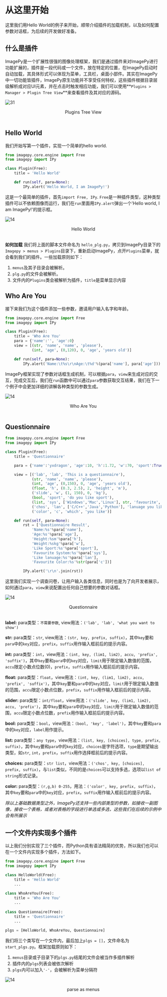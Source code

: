 # 从这里开始

这里我们用Hello World的例子来开始，顺带介绍插件的加载机制，以及如何配置参数对话框，为后续的开发做好准备。



##  什么是插件

ImagePy是一个扩展性很强的图像处理框架，我们是通过插件来对ImagePy进行功能扩展的，插件是一段代码或一个文件，放在特定的位置，在ImagePy启动时自动加载，其具体形式可以体现为菜单，工具栏，桌面小部件。其实在ImagePy中一切功能皆插件，ImagePy原生功能并不享受任何特权，这些插件根据目录层级解析成对应UI元素，并在点击时触发相应功能，我们可以使用**`Plugins > Manager > Plugin Tree View`**来查看插件及其对应的源码。

![31](http://idoc.imagepy.org/demoplugin/31.png)
<div align=center>Plugins Tree View</div><br>



## Hello World

我们开始写第一个插件，实现一个简单的hello world.

```python
from imagepy.core.engine import Free
from imagepy import IPy

class Plugin(Free):
    title = 'Hello World'

    def run(self, para=None):
        IPy.alert('Hello World, I am ImagePy!')
```
这是一个最简单的插件，首先`import Free, IPy`. `Free`是一种插件类型，这种类型插件可以不依赖图像而运行，我们在`run`里面用`IPy.alert`弹出一个'Hello world, I am ImagePy!'的提示框。

![14](http://idoc.imagepy.org/demoplugin/01.png)
<div align=center>Hello World</div><br>

**如何加载**
我们将上面的脚本文件命名为 `hello_plg.py`，拷贝到ImagePy目录下的`Imagepy > menus > Plugins`目录下，重新启动ImagePy，点开`Plugins`菜单，就会看到我们的插件。一些加载原则如下：

1. `menus`及其子目录会被解析。
2. `plg.py`的文件会被解析。
3. 文件内的`Plugins`类会被解析为插件，`title`是菜单显示内容



## Who Are You

接下来我们为这个插件添加一些参数，邀请用户输入名字和年龄。

```python
from imagepy.core.engine import Free
from imagepy import IPy

class Plugin(Free):
    title = 'Who Are You'
    para = {'name':'', 'age':0}
    view = [(str, 'name', 'name', 'please'),
            (int, 'age', (0,120), 0, 'age', 'years old')]

    def run(self, para=None):
        IPy.alert('Name:\t%s\r\nAge:\t%d'%(para['name'], para['age']))
```

ImagePy框架实现了参数对话框生成机制，可以根据`para`，`view`来生成对应的交互，完成交互后，我们在`run`函数中可以通过`para`参数获取交互结果，我们在下一个例子中会更加详细的讲解各种类型的参数生成。

![14](http://idoc.imagepy.org/demoplugin/02.png)
<div align=center>Who Are You</div><br>



## Questionnaire

```python
from imagepy.core.engine import Free
from imagepy import IPy

class Plugin(Free):
    title = 'Questionnaire'

    para = {'name':'yxdragon', 'age':10, 'h':1.72, 'w':70, 'sport':True, 'sys':'Mac', 'lan':['C/C++', 'Python'], 'c':(255,0,0)} 

    view = [('lab', 'lab', 'This is a questionnaire'),
            (str, 'name', 'name', 'please'), 
            (int, 'age', (0,150), 0, 'age', 'years old'),
            (float, 'h', (0.3, 2.5), 2, 'height', 'm'),
            ('slide', 'w', (1, 150), 0, 'kg'),
            (bool, 'sport', 'do you like sport'),
            (list, 'sys', ['Windows','Mac','Linux'], str, 'favourite', 'system'),
            ('chos', 'lan', ['C/C++','Java','Python'], 'lanuage you like(multi)'),
            ('color', 'c', 'which', 'you like')]

    def run(self, para=None):
        rst = ['Questionnaire Result', 
            'Name:%s'%para['name'], 
            'Age:%s'%para['age'],
            'Height:%sm'%para['h'], 
            'Weight:%skg'%para['w'], 
            'Like Sport:%s'%para['sport'],
            'Favourite System:%s'%para['sys'],
            'Like lanuage:%s'%para['lan'],
            'Favourite Color:%s'%str(para['c'])]

        IPy.alert('\r\n'.join(rst))
```
这里我们实现一个调查问卷，让用户输入各类信息，同时也是为了向开发者展示，如何通过`para`，`view`来说配置出任何自己想要的参数对话框。


![14](http://idoc.imagepy.org/demoplugin/03.png)
<div align=center>Questionnaire</div><br>

**label:** para类型：`不需要参数`, view用法：`('lab', 'lab', 'what you want to show')`

**str:** para类型：`str`, view用法：`(str, key, prefix, suffix)`，其中`key`要和`para`中的`key`对应，`prefix`，`suffix`用作输入框前后的提示内容。

**int:** para类型：`int`，view用法：`(int, key, (lim1, lim2), accu, 'prefix', 'suffix')`，其中`key`要和`para`中的`key`对应，`limit`用于限定输入数值的范围，`accu`限定小数点位数(0)，`prefix`，`suffix`用作输入框前后的提示内容。

**float:** para类型：`float`，view用法：`(int, key, (lim1, lim2), accu, 'prefix', 'suffix')`，其中`key`要和`para`中的`key`对应，`limit`用于限定输入数值的范围，`accu`限定小数点位数，`prefix`，`suffix`用作输入框前后的提示内容。

**slider:** para类型：`int/float`，view用法：`('slide', key, (lim1, lim2), accu, 'prefix')`，其中`key`要和`para`中的`key`对应，`limit`用于限定输入数值的范围，`accu`限定小数点位数，`prefix`用作输入框前后的提示内容。

**bool:** para类型：`bool`，view用法：`(bool, 'key', 'label')`，其中`key`要和`para`中的`key`对应，`label`用作提示。

**list:** para类型：`any type`，view用法：`(list, key, [choices], type, prefix, suffix)`，其中`key`要和`para`中的`key`对应，`choices`是字符选项，`type`是期望输出类型，如`str`, `int`，`prefix`，`suffix`用作选择框前后的提示内容。

**choices:** para类型：`str list`，view用法：`('chos', key, [choices], prefix, suffix)`，与`list`类似，不同的是`choices`可以支持多选，选项以`list of string`形式记录。

**color:** para类型：`(r,g,b) 0-255`，用法：`('color', key, prefix, suffix)`，其中`key`要和`para`中的`key`对应，`prefix`，`suffix`用作输入框前后的提示内容。



*除以上基础数据类型之外，ImagePy还支持一些内部类型的参数，如接收一副图像，接收一个表格，或者对表格的字段进行单选或多选，这些我们在后续的示例中会有所展示*



## 一个文件内实现多个插件
以上我们分别实现了三个插件，而Python具有语法精简的优势，所以我们也可以在一个文件内实现多个插件，方法如下。

```python
from imagepy.core.engine import Free
from imagepy import IPy

class HelloWorld(Free):
    title = 'Hello World'
    ...
    
class WhoAreYou(Free):
    title = 'Who Are You'
    ...
    
class Questionnaire(Free):
    title = 'Questionnaire'
    ...
    
plgs = [HelloWorld, WhoAreYou, Questionnaire]
```

我们将三个类写在一个文件内，最后加上`plgs = []`，文件命名为`start_plgs.py`。框架加载原则如下：

1. `menus`目录或子目录下的`plgs.py`结尾的文件会被当作多插件解析
2. 插件内的`plgs`列表会被依次解析
3. `plgs`内可以加入`'-'`，会被解析为菜单分隔符

![14](http://idoc.imagepy.org/demoplugin/04.png)

<div align=center>parse as menus</div><br>


